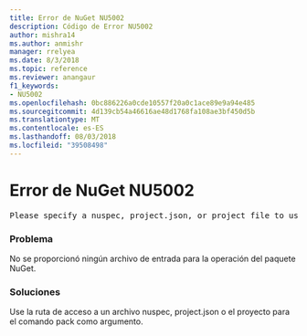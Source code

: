```yaml
---
title: Error de NuGet NU5002
description: Código de Error NU5002
author: mishra14
ms.author: anmishr
manager: rrelyea
ms.date: 8/3/2018
ms.topic: reference
ms.reviewer: anangaur
f1_keywords:
- NU5002
ms.openlocfilehash: 0bc886226a0cde10557f20a0c1ace89e9a94e485
ms.sourcegitcommit: 4d139cb54a46616ae48d1768fa108ae3bf450d5b
ms.translationtype: MT
ms.contentlocale: es-ES
ms.lasthandoff: 08/03/2018
ms.locfileid: "39508498"
---
```

# <a name="nuget-error-nu5002"></a>Error de NuGet NU5002
<pre>Please specify a nuspec, project.json, or project file to use.</pre>

### <a name="issue"></a>Problema

No se proporcionó ningún archivo de entrada para la operación del paquete NuGet.


### <a name="solution"></a>Soluciones

Use la ruta de acceso a un archivo nuspec, project.json o el proyecto para el comando pack como argumento.

